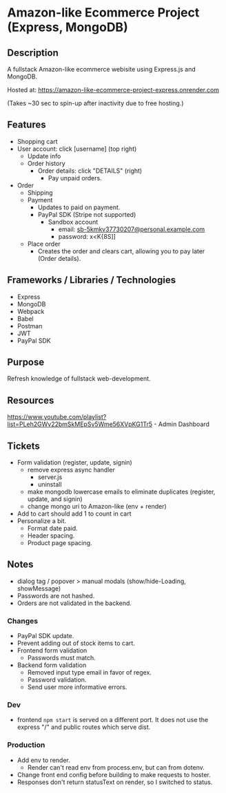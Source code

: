# Amazon-like Ecommerce Project (Express, MongoDB)

## Description

A fullstack Amazon-like ecommerce webisite using Express.js and MongoDB.

Hosted at: https://amazon-like-ecommerce-project-express.onrender.com

(Takes ~30 sec to spin-up after inactivity due to free hosting.)

## Features

- Shopping cart
- User account: click [username] (top right)
  - Update info
  - Order history
    - Order details: click "DETAILS" (right)
      - Pay unpaid orders.
- Order
  - Shipping
  - Payment
    - Updates to paid on payment.
    - PayPal SDK (Stripe not supported)
      - Sandbox account
        - email: sb-5kmkv37730207@personal.example.com
        - password: x<K{8S]]
  - Place order
    - Creates the order and clears cart, allowing you to pay later (Order details).

## Frameworks / Libraries / Technologies

- Express
- MongoDB
- Webpack
- Babel
- Postman
- JWT
- PayPal SDK

## Purpose

Refresh knowledge of fullstack web-development.

## Resources

https://www.youtube.com/playlist?list=PLeh2GWv22bmSkMEpSv5Wme56XVpKG1Tr5 - Admin Dashboard

## Tickets

- Form validation (register, update, signin)
  - remove express async handler
    - server.js
    - uninstall
  - make mongodb lowercase emails to eliminate duplicates (register, update, and signin)
  - change mongo uri to Amazon-like (env + render)
- Add to cart should add 1 to count in cart
- Personalize a bit.
  - Format date paid.
  - Header spacing.
  - Product page spacing.

## Notes

- dialog tag / popover > manual modals (show/hide-Loading, showMessage)
- Passwords are not hashed.
- Orders are not validated in the backend.

### Changes

- PayPal SDK update.
- Prevent adding out of stock items to cart.
- Frontend form validation
  - Passwords must match.
- Backend form validation
  - Removed input type email in favor of regex.
  - Password validation.
  - Send user more informative errors.

### Dev

- frontend `npm start` is served on a different port. It does not use the express "/" and public routes which serve dist.

### Production

- Add env to render.
  - Render can't read env from process.env, but can from dotenv.
- Change front end config before building to make requests to hoster.
- Responses don't return statusText on render, so I switched to status.
